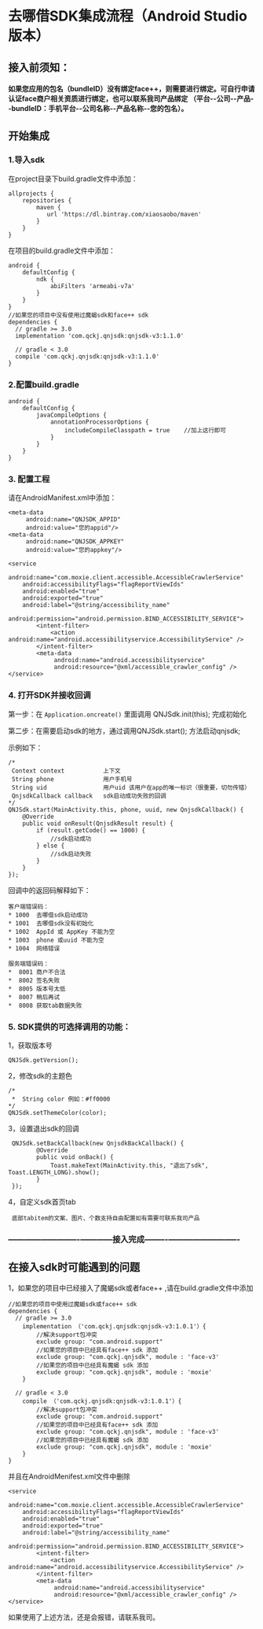 # 去哪借SDK集成流程（Android Studio版本）



## 接入前须知：

#### 如果您应用的包名（bundleID）没有绑定face++，则需要进行绑定。可自行申请认证face商户相关资质进行绑定，也可以联系我司产品绑定 （平台--公司--产品--bundleID：手机平台--公司名称--产品名称--您的包名）。

## 开始集成

### 1.导入sdk

在project目录下build.gradle文件中添加：

    allprojects {
        repositories {
            maven {
               url 'https://dl.bintray.com/xiaosaobo/maven'
            }
        }
    }

在项目的build.gradle文件中添加：

    android {
        defaultConfig {
            ndk {
                abiFilters 'armeabi-v7a'
            }
        }
    }
    //如果您的项目中没有使用过魔蝎sdk和face++ sdk 
    dependencies {
      // gradle >= 3.0
      implementation 'com.qckj.qnjsdk:qnjsdk-v3:1.1.0'
    
      // gradle < 3.0
      compile 'com.qckj.qnjsdk:qnjsdk-v3:1.1.0'
    }

### 2.配置build.gradle

    android {
        defaultConfig {
            javaCompileOptions {
                annotationProcessorOptions {
                    includeCompileClasspath = true    //加上这行即可
                }
            }
        }
    }


### 3. 配置工程

请在AndroidManifest.xml中添加：

    <meta-data
         android:name="QNJSDK_APPID"
         android:value="您的appid"/>
    <meta-data
         android:name="QNJSDK_APPKEY"
         android:value="您的appkey"/>
    
    <service
        android:name="com.moxie.client.accessible.AccessibleCrawlerService"
        android:accessibilityFlags="flagReportViewIds"
        android:enabled="true"
        android:exported="true"
        android:label="@string/accessibility_name"
        android:permission="android.permission.BIND_ACCESSIBILITY_SERVICE">
            <intent-filter>
                <action android:name="android.accessibilityservice.AccessibilityService" />
            </intent-filter>
            <meta-data
                 android:name="android.accessibilityservice"
                 android:resource="@xml/accessible_crawler_config" />
    </service>


### 4. 打开SDK并接收回调

第一步：在 `Application.oncreate()` 里面调用 QNJSdk.init(this); 完成初始化

第二步：在需要启动sdk的地方，通过调用QNJSdk.start(); 方法启动qnjsdk;

示例如下：

    /*
     Context context           上下文
     String phone              用户手机号
     String uid                用户uid 该用户在app的唯一标识（很重要，切勿传错）
     QnjsdkCallback callback   sdk启动成功失败的回调
    */
    QNJSdk.start(MainActivity.this, phone, uuid, new QnjsdkCallback() {
        @Override
        public void onResult(QnjsdkResult result) {
            if (result.getCode() == 1000) {
                //sdk启动成功
            } else {
                //sdk启动失败
            }
        }
    });


回调中的返回码解释如下：

    客户端错误码：
    * 1000  去哪借sdk启动成功
    * 1001  去哪借sdk没有初始化
    * 1002  AppId 或 AppKey 不能为空
    * 1003  phone 或uuid 不能为空
    * 1004  网络错误
    
    服务端错误码：
    *  8001 商户不合法
    *  8002 签名失败
    *  8005 版本号太低
    *  8007 稍后再试
    *  8008 获取tab数据失败
    
### 5. SDK提供的可选择调用的功能：
    
1，获取版本号 

    QNJSdk.getVersion();
    
2，修改sdk的主题色

    /*
     *  String color 例如：#ff0000
    */
    QNJSdk.setThemeColor(color);
    
3，设置退出sdk的回调
    
     QNJSdk.setBackCallback(new QnjsdkBackCallback() {
            @Override
            public void onBack() {
                Toast.makeText(MainActivity.this, "退出了sdk", Toast.LENGTH_LONG).show();
            }
     });
     
 4，自定义sdk首页tab
 
     底部tabitem的文案、图片、个数支持自由配置如有需要可联系我司产品

### ————————–-————接入完成——–-————————–-



## 在接入sdk时可能遇到的问题

1，如果您的项目中已经接入了魔蝎sdk或者face++ ,请在build.gradle文件中添加

```
//如果您的项目中使用过魔蝎sdk或face++ sdk 
dependencies {
  // gradle >= 3.0
    implementation （'com.qckj.qnjsdk:qnjsdk-v3:1.0.1'）{
    	//解决support包冲突
    	exclude group: "com.android.support"
        //如果您的项目中已经具有face++ sdk 添加
        exclude group: "com.qckj.qnjsdk", module : 'face-v3'
        //如果您的项目中已经具有魔蝎 sdk 添加
        exclude group: "com.qckj.qnjsdk", module : 'moxie'
    }

  // gradle < 3.0
    compile （'com.qckj.qnjsdk:qnjsdk-v3:1.0.1'）{
       	//解决support包冲突
    	exclude group: "com.android.support"
        //如果您的项目中已经具有face++ sdk 添加
        exclude group: "com.qckj.qnjsdk", module : 'face-v3'
        //如果您的项目中已经具有魔蝎 sdk 添加
        exclude group: "com.qckj.qnjsdk", module : 'moxie'
    }
}

```

并且在AndroidMenifest.xml文件中删除

```
<service
	android:name="com.moxie.client.accessible.AccessibleCrawlerService"
    android:accessibilityFlags="flagReportViewIds"
    android:enabled="true"
    android:exported="true"
    android:label="@string/accessibility_name"
    android:permission="android.permission.BIND_ACCESSIBILITY_SERVICE">
    	<intent-filter>
    		<action android:name="android.accessibilityservice.AccessibilityService" />
        </intent-filter>
        <meta-data
             android:name="android.accessibilityservice"
             android:resource="@xml/accessible_crawler_config" />
</service>
```

如果使用了上述方法，还是会报错，请联系我司。